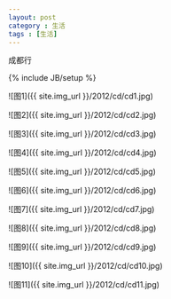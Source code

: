 ```yaml
---
layout: post
category : 生活
tags : [生活]
---
```


成都行 
<!--break-->

{% include JB/setup %}

![图1]({{ site.img_url }}/2012/cd/cd1.jpg)

![图2]({{ site.img_url }}/2012/cd/cd2.jpg)

![图3]({{ site.img_url }}/2012/cd/cd3.jpg)

![图4]({{ site.img_url }}/2012/cd/cd4.jpg)

![图5]({{ site.img_url }}/2012/cd/cd5.jpg)

![图6]({{ site.img_url }}/2012/cd/cd6.jpg)

![图7]({{ site.img_url }}/2012/cd/cd7.jpg)

![图8]({{ site.img_url }}/2012/cd/cd8.jpg)

![图9]({{ site.img_url }}/2012/cd/cd9.jpg)

![图10]({{ site.img_url }}/2012/cd/cd10.jpg)

![图11]({{ site.img_url }}/2012/cd/cd11.jpg)
